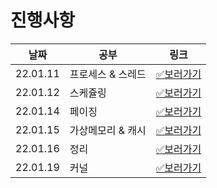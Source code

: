 # 진행사항

|날짜|공부|링크|
|------|---|---|
|22.01.11|프로세스 & 스레드|[✅보러가기](22.01.11.md)|
|22.01.12|스케쥴링|[✅보러가기](22.01.12.md)|
|22.01.14|페이징|[✅보러가기](22.01.14.md)|
|22.01.15|가상메모리 & 캐시|[✅보러가기](22.01.15.md)|
|22.01.16|정리|[✅보러가기](22.01.16.md)|
|22.01.19|커널|[✅보러가기](22.01.19.md)|